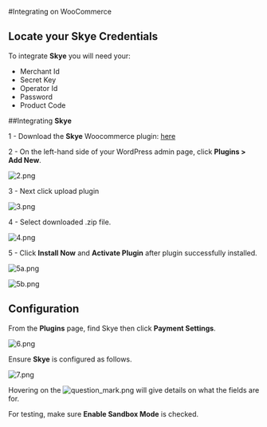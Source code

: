 #Integrating on WooCommerce

## Locate your **Skye** Credentials

To integrate **Skye** you will need your:

* Merchant Id
* Secret Key
* Operator Id
* Password
* Product Code

##Integrating **Skye**

1 - Download the **Skye** Woocommerce plugin: [here](https://github.com/skyecard/skye-online-opencart/releases)

2 - On the left-hand side of your WordPress admin page, click **Plugins > Add New**.

![2.png](/img/ecommerce/woocommerce/2.png)

3 - Next click upload plugin

![3.png](/img/ecommerce/woocommerce/3.png)

4 - Select downloaded .zip file.

![4.png](/img/ecommerce/woocommerce/4.png)

5 - Click **Install Now** and **Activate Plugin** after plugin successfully installed.

![5a.png](/img/ecommerce/woocommerce/5a.png)


![5b.png](/img/ecommerce/woocommerce/5b.png)

## Configuration

From the **Plugins** page, find Skye then click **Payment Settings**.

![6.png](/img/ecommerce/woocommerce/6.png)

Ensure **Skye** is configured as follows.

![7.png](/img/ecommerce/woocommerce/7.png)

Hovering on the ![question_mark.png](/img/ecommerce/woocommerce/question_mark.png) will give details on what the fields are for.

For testing, make sure **Enable Sandbox Mode** is checked. 